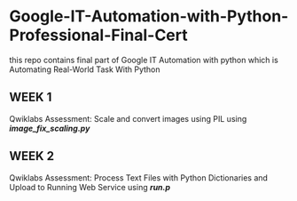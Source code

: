# Google-IT-Automation-with-Python-Professional-Final-Cert
this repo contains final part of Google IT Automation with python which is Automating Real-World Task With Python


## WEEK 1
Qwiklabs Assessment: Scale and convert images using 
PIL using ***image_fix_scaling.py***

## WEEK 2
Qwiklabs Assessment: Process Text Files with Python Dictionaries and 
Upload to Running Web Service using ***run.p***
